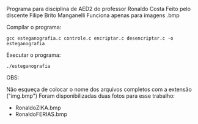 Programa para disciplina de AED2 do professor Ronaldo Costa
Feito pelo discente Filipe Brito Manganelli
Funciona apenas para imagens .bmp

Compilar o programa:

	gcc esteganografia.c controle.c encriptar.c desencriptar.c -o esteganografia

Executar o programa:

  	./esteganografia

OBS:

Não esqueça de colocar o nome dos arquivos completos com a extensão ("img.bmp")
Foram disponibilizadas duas fotos para esse trabalho: 
- RonaldoZIKA.bmp
- RonaldoFERIAS.bmp
